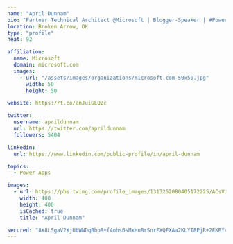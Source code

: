 ```yaml
---
name: "April Dunnam"
bio: "Partner Technical Architect @Microsoft | Blogger-Speaker | #PowerApps, #PowerAutomate, #Office365, #SharePoint | #WIT | #Karaoke Queen"
location: Broken Arrow, OK
type: "profile"
heat: 92

affiliation:
  name: Microsoft
  domain: microsoft.com
  images:
    - url: "/assets/images/organizations/microsoft.com-50x50.jpg"
      width: 50
      height: 50

website: https://t.co/enJuiGEQZc

twitter:
  username: aprildunnam
  url: https://twitter.com/aprildunnam
  followers: 5404

linkedin:
  url: https://www.linkedin.com/public-profile/in/april-dunnam

topics:
  - Power Apps

images:
  - url: https://pbs.twimg.com/profile_images/1313252080405172225/ACsVJFqU_400x400.jpg
    width: 400
    height: 400
    isCached: true
    title: "April Dunnam"

secured: "8X8LSgaV2XjUtWNDqBbp8+f4ohs6sMxHuBrSnrEXQFXAa2KLYI8PjR+2EKBYvVcjQTHl4c4RF3vmLdxK8EGo/p6w6vh4O/c8Z1uhWKcRWrGOjtfNznFyLnivccX40M7vHxTjM364/Myy8HLjzhlDFe3wFiD7j0z0Zu8pND0bc6lvzQigf/Wu5dzjg1MOIlKVQTwmdy6weAM4bThhuTbygC4tNuN0GUrET7dEZcOgwa87vO3d0H37FRn72kmrIDf9z1qUr/y8m2iZNKr0leWWQ4CNRksotzu1lsfUgxVbEwxP6SQt2CUiJqoAjKJpYnO2nw2rsXqdRvM+LmoKZ67dqyNhUhUdgHyk0YKANtFNLMPm3WKD5vydag/949i2TA7r9I6pt1O/fNY1K3Pw1/uHvIZfZWPzH/Uh+sPaj+t5qyc=;UZ0Dlg/5XZ6C3izxZHn3EA=="
---
```


